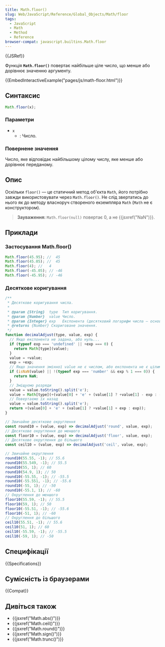 ```yaml
---
title: Math.floor()
slug: Web/JavaScript/Reference/Global_Objects/Math/floor
tags:
  - JavaScript
  - Math
  - Method
  - Reference
browser-compat: javascript.builtins.Math.floor
---
```


{{JSRef}}

Функція **`Math.floor()`** повертає найбільше ціле число, що менше або дорівнює значенню аргументу.

{{EmbedInteractiveExample("pages/js/math-floor.html")}}

## Синтаксис

```js
Math.floor(x);
```

### Параметри

- `x`
  - : Число.

### Повернене значення

Число, яке відповідає найбільшому цілому числу, яке менше або дорівнює переданому.

## Опис

Оскільки `floor()` — це статичний метод об'єкта `Math`, його потрібно завжди використовувати через `Math.floor()`. Не слід звертатись до нього як до методу власноруч створеного екземпляра `Math` (`Math` не є конструктором).

> **Зауваження:** `Math.floor(null)` повертає 0, а не
> {{jsxref("NaN")}}.

## Приклади

### Застосування Math.floor()

```js
Math.floor(45.95); //  45
Math.floor(45.05); //  45
Math.floor(4); //   4
Math.floor(-45.05); // -46
Math.floor(-45.95); // -46
```

### Десяткове коригування

```js
/**
 * Десяткове коригування числа.
 *
 * @param {String}  type  Тип коригування.
 * @param {Number}  value Число.
 * @param {Integer} exp   Експонента (десятковий логарифм числа — основи коригування).
 * @returns {Number} Скориговане значення.
 */
function decimalAdjust(type, value, exp) {
  // Якщо експонента не задана, або нуль...
  if (typeof exp === 'undefined' || +exp === 0) {
    return Math[type](value);
  }
  value = +value;
  exp = +exp;
  // Якщо значення змінної value не є числом, або експонента не є цілим числом...
  if (isNaN(value) || !(typeof exp === 'number' && exp % 1 === 0)) {
    return NaN;
  }
  // Зміщуємо розряди
  value = value.toString().split('e');
  value = Math[type](+(value[0] + 'e' + (value[1] ? +value[1] - exp : -exp)));
  // Повертаємо їх назад
  value = value.toString().split('e');
  return +(value[0] + 'e' + (value[1] ? +value[1] + exp : exp));
}

// Звичайне десяткове округлення
const round10 = (value, exp) => decimalAdjust('round', value, exp);
// Десяткове округлення до меншого
const floor10 = (value, exp) => decimalAdjust('floor', value, exp);
// Десяткове округлення до більшого
const ceil10 = (value, exp) => decimalAdjust('ceil', value, exp);

// Звичайне округлення
round10(55.55, -1); // 55.6
round10(55.549, -1); // 55.5
round10(55, 1); // 60
round10(54.9, 1); // 50
round10(-55.55, -1); // -55.5
round10(-55.551, -1); // -55.6
round10(-55, 1); // -50
round10(-55.1, 1); // -60
// Округлення до меншого
floor10(55.59, -1); // 55.5
floor10(59, 1); // 50
floor10(-55.51, -1); // -55.6
floor10(-51, 1); // -60
// Округлення до більшого
ceil10(55.51, -1); // 55.6
ceil10(51, 1); // 60
ceil10(-55.59, -1); // -55.5
ceil10(-59, 1); // -50
```

## Специфікації

{{Specifications}}

## Сумісність із браузерами

{{Compat}}

## Дивіться також

- {{jsxref("Math.abs()")}}
- {{jsxref("Math.ceil()")}}
- {{jsxref("Math.round()")}}
- {{jsxref("Math.sign()")}}
- {{jsxref("Math.trunc()")}}
